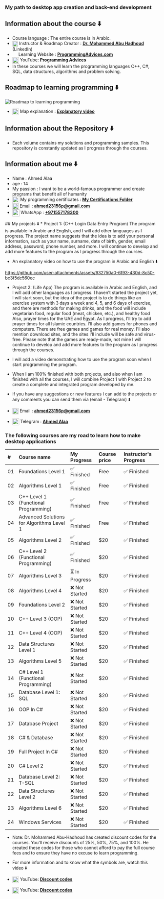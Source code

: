 ### My path to desktop app creation and back-end development 
## Information about the course ⬇️
* Course language : The entire course is in Arabic.
* <img src="https://cdn-icons-png.flaticon.com/512/174/174857.png" width="18" style="vertical-align:middle"> Instructor & Roadmap Creator : [**Dr. Mohammed Abu Hadhoud**](https://www.linkedin.com/in/abuhadhoud/) (LinkedIn)
* <img src="https://cdn-icons-png.flaticon.com/512/1006/1006771.png" width="16" style="vertical-align:middle"> Learning Website : [**ProgrammingAdvices.com**](https://www.programmingadvices.com)
* <img src="https://cdn-icons-png.flaticon.com/512/1384/1384060.png" width="21" style="vertical-align:middle"> YouTube: [**Programming Advices**](https://www.youtube.com/@ProgrammingAdvices)
* In these courses we will learn the programming languages ​​C++, C#, SQL, data structures, algorithms and problem solving.
## Roadmap to learning programming ⬇️
![Roadmap to learning programming](https://github.com/user-attachments/assets/d30e2a41-2704-4d5d-a143-956c6b5670c3)
* <img src="https://cdn-icons-png.flaticon.com/512/1384/1384060.png" width="21" style="vertical-align:middle"> Map explanation : [**Explanatory video**](https://youtu.be/LfkBOKwsTc0?si=ErDEjbfudQyXLNzd)
## Information about the Repository ⬇️
* Each volume contains my solutions and programming samples. This repository is constantly updated as I progress through the courses.
## Information about me ⬇️
* Name : Ahmed Alaa
* age  : 14
* My passion : I want to be a world-famous programmer and create programs that benefit all of humanity
* <img src="https://cdn-icons-png.flaticon.com/512/1006/1006363.png" width="22" style="vertical-align: middle;"> My programming certificates : [**My Certifications Folder**](./0.My%20programming%20certificates)
* <img src="https://cdn-icons-png.flaticon.com/512/732/732200.png" width="20" style="vertical-align:middle"> Email : [**ahmed23156p@gmail.com**](mailto:ahmed23156p@gmail.com)
* <img src="https://upload.wikimedia.org/wikipedia/commons/6/6b/WhatsApp.svg" width="23" style="vertical-align:middle"> WhatsApp : [**+971557178300**](https://wa.me/971557178300)
</span>
## My projects ⬇️
* Project 1: (C++ Login Data Entry Program) The program is available in Arabic and English, and I will add other languages ​​as I progress. The project name suggests that the idea is to add your personal information, such as your name, surname, date of birth, gender,
email address, password, phone number, and more. I will continue to develop and add more features to the program as I progress through the courses.

* An explanatory video on how to use the program in Arabic and English ⬇️

https://github.com/user-attachments/assets/932750a0-6f93-430d-8c50-bc3f5dc560ec

* Project 2: (Life App) The program is available in Arabic and English, and I will add other languages ​​as I progress. I haven’t started the project yet, I will start soon, but the idea of ​​the project is to do things like an exercise system with 3 days a week and 4, 5, and 6 days of exercise, and there are methods for making drinks, and the food will include vegetarian food, regular food (meat, chicken, etc.), and healthy food Also, prayer times for the UAE and Egypt. As I progress, I'll try to add prayer times for all Islamic countries. I'll also add games for phones and computers. There are free games and games for real money. I'll also mention download sites, and the sites I'll include will be safe and virus-free. Please note that the games are ready-made, not mine I will continue to develop and add more features to the program as I progress through the courses.
* I will add a video demonstrating how to use the program soon when I start programming the program.
* When I am 100% finished with both projects, and also when I am finished with all the courses, I will combine Project 1 with Project 2 to create a complete and integrated program developed by me.

* If you have any suggestions or new features I can add to the projects or any comments you can send them via (email - Telegram) ⬇️
* <img src="https://cdn-icons-png.flaticon.com/512/732/732200.png" width="20" style="vertical-align:middle"> Email : [**ahmed23156p@gmail.com**](mailto:ahmed23156p@gmail.com)
* <img src="https://upload.wikimedia.org/wikipedia/commons/8/82/Telegram_logo.svg" width="22" style="vertical-align:middle"> Telegram : [**Ahmed Alaa**](http://t.me/Ahmed7828)

### The following courses are my road to learn how to make desktop applications

| #  | Course name                                                                                                | My Progress                                                                                               | Course price       | Instructor's Progress |
| :- | :----------------------------------------------------------------------------------------------------------------------- | :-------------------------------------------------------------------------------------------------------------- | :-------------- | :------------------ |
| 01 | Foundations Level 1                                                                                                      | ✅ Finished                                                                                  | Free     | ✅ Finished          |
| 02 | Algorithms Level 1                                                                                                       | ✅ Finished                                                                                     | Free     | ✅ Finished          |
| 03 | C++ Level 1 (Functional Programming)                                                                                     | ✅ Finished                                                                                         | Free    | ✅ Finished          |
| 04 | Advanced Solutions for Algorithms Level 1                                                                                | ✅ Finished                                                                                          | Free     | ✅ Finished          |
| 05 | Algorithms Level 2                                                                                                       | ✅ Finished                                                                                      | $20     | ✅ Finished          |
| 06 | C++ Level 2 (Functional Programming)                                                                                     | ✅ Finished                                                                                                                                          | $20     | ✅ Finished         |
| 07 | Algorithms Level 3                                                                                                       | ⏳ In Progress                                                                                                                                        | $20  | ✅ Finished          |
| 08 | Algorithms Level 4                                                                                                       | ❌ Not Started                                                                                                                                      | $20  | ✅ Finished          |
| 09 | Foundations Level 2                                                                                                      | ❌ Not Started                                                                                                     | $20 | ✅ Finished          |
| 10 | C++ Level 3 (OOP)                                                                                                        | ❌ Not Started                                                                                                    | $20 | ✅ Finished          |
| 11 | C++ Level 4 (OOP)                                                                                                        | ❌ Not Started                                                                                                     | $20 | ✅ Finished          |
| 12 | Data Structures Level 1                                                                                                  | ❌ Not Started                                                                                                     | $20 | ✅ Finished          |
| 13 | Algorithms Level 5                                                                                                      | ❌ Not Started                                                                                                     | $20 | ✅ Finished          |
| 14 | C# Level 1 (Functional Programming)                                                                                      | ❌ Not Started                                                                                                    | $20 | ✅ Finished          |
| 15 | Database Level 1: SQL                                                                                                    | ❌ Not Started                                                                                                     | $20 | ✅ Finished          |
| 16 | OOP In C#                                                                                                                | ❌ Not Started                                                                                                     | $20 | ✅ Finished          |
| 17 | Database Project                                                                                                         | ❌ Not Started                                                                                                     | $20 | ✅ Finished          |
| 18 | C# & Database                                                                                                            | ❌ Not Started                                                                                                     | $20 | ✅ Finished          |
| 19 | Full Project In C#                                                                                                       | ❌ Not Started                                                                                                     | $20 | ✅ Finished          |
| 20 | C# Level 2                                                                                                               | ❌ Not Started                                                                                                     | $20 | ✅ Finished         |
| 21 | Database Level 2: T-SQL                                                                                                  | ❌ Not Started                                                                                                     | $20 | ✅ Finished          |
| 22 | Data Structures Level 2                                                                                                  | ❌ Not Started                                                                                                     | $20 | ✅ Finished          |
| 23 | Algorithms Level 6                                                                                                      | ❌ Not Started                                                                                                     | $20 | ✅ Finished          |
| 24 | Windows Services                                                                                                         | ❌ Not Started                                                                                                     | $20 | ✅ Finished          |
* Note: Dr. Mohammed Abu-Hadhoud has created discount codes for the courses. You'll receive discounts of 25%, 50%, 75%, and 100%. He created these codes for those who cannot afford to pay the full course fees and to ensure they have no excuse to learn programming.
* For more information and to know what the symbols are, watch this video ⬇️
* <img src="https://cdn-icons-png.flaticon.com/512/1384/1384060.png" width="21" style="vertical-align:middle"> YouTube: [**Discount codes**](https://www.youtube.com/watch?v=6lcNi5Y6ruk)

















* <img src="https://cdn-icons-png.flaticon.com/512/10,251/1384060.png" width="21" style="vertical-align:middle"> YouTube: [**Discount codes**](https://www.youtube.com/watch?v=6lcNi5Y6ruk)

